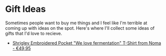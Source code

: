 # Gift Ideas

Sometimes people want to buy me things and I feel like I'm terrible at coming up with ideas on the spot. Here's where I'll collect some ideas of gifts that I'd love to recieve.

- [Shrigley Embroidered Pocket "We love fermentation" T-Shirt from Noma - €49,95](https://nomaprojects.com/products/we-love-fermentation-t-shirt?variant=41378907422925)
